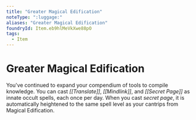 ```yaml
---
title: "Greater Magical Edification"
noteType: ":luggage:"
aliases: "Greater Magical Edification"
foundryId: Item.eb9hlMeVkXwe88pO
tags:
  - Item
---
```


# Greater Magical Edification

You've continued to expand your compendium of tools to compile knowledge. You can cast _[[Translate]]_, _[[Mindlink]]_, and _[[Secret Page]]_ as innate occult spells, each once per day. When you cast _secret page_, it is automatically heightened to the same spell level as your cantrips from Magical Edification.

